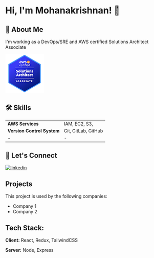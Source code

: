
# Hi, I'm Mohanakrishnan! 👋
## 🚀 About Me 
I'm working as a DevOps/SRE and AWS certified Solutions Architect Associate

![aws-certificate](./asset/aws-certified-solutions-architect-associate.png)

<!-- <div style="text-align:center">
  <img src="./asset/aws-certified-solutions-architect-associate.png" alt="AWS Certificate">
</div>
 -->


## 🛠 Skills
|||
|-|-|
| **AWS Services** | IAM, EC2, S3,|
| **Version Control System**| Git, GitLab, GitHub|
| **-**| - |



## 🔗 Let's Connect
<!-- [![portfolio](https://img.shields.io/badge/my_portfolio-000?style=for-the-badge&logo=ko-fi&logoColor=white)](https://katherineoelsner.com/) -->
[![linkedin](https://img.shields.io/badge/linkedin-0A66C2?style=for-the-badge&logo=linkedin&logoColor=white)](https://www.linkedin.com/in/mohanakrishnan-v-aa93b2144/) 
<!-- [![twitter](https://img.shields.io/badge/twitter-1DA1F2?style=for-the-badge&logo=twitter&logoColor=white)](https://twitter.com/) -->


## Projects

This project is used by the following companies:

- Company 1
- Company 2


## Tech Stack: 

**Client:** React, Redux, TailwindCSS

**Server:** Node, Express

